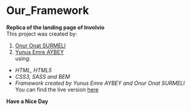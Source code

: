 # Our_Framework
**Replica of the landing page of Involvio**      
This project was created by:
1. [Onur Onat SURMELI](https://github.com/Zibilyonik)
2. [Yunus Emre AYBEY](https://github.com/YemreAybey)  
using:
- *HTML, HTML5*
- *CSS3, SASS and BEM*
- *Framework created by Yunus Emre AYBEY and Onur Onat SURMELI*   
You can find the live version [here](https://yemreaybey.github.io/Our_Framework/)

**Have a Nice Day**
